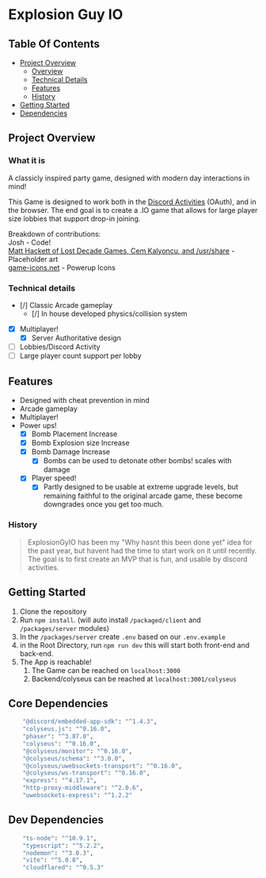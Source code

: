 # Explosion Guy IO

## Table Of Contents

- [Project Overview](#project-overview)
  - [Overview](#what-it-is)
  - [Technical Details](#technical-details)
  - [Features](#features)
  - [History](#history)
  <!-- - [Gifs/Pictures](#gifspictures) -->
- [Getting Started](#getting-started)
- [Dependencies](#dependencies)

## Project Overview

### What it is

A classicly inspired party game, designed with modern day interactions in mind!

This Game is designed to work both in the [Discord Activities](https://discord.com/developers/docs/activities/overview) (OAuth), and in the browser. The end goal is to create a .IO game that allows for large player size lobbies that support drop-in joining.

Breakdown of contributions:\
Josh - Code!\
[Matt Hackett of Lost Decade Games, Cem Kalyoncu, and /usr/share](https://opengameart.org/content/bomb-party-the-complete-set) - Placeholder art\
[game-icons.net](https://game-icons.net/) - Powerup Icons

### Technical details

- [/] Classic Arcade gameplay
  - [/] In house developed physics/collision system
- [x] Multiplayer!
  - [x] Server Authoritative design
- [ ] Lobbies/Discord Activity
- [ ] Large player count support per lobby

## Features

- Designed with cheat prevention in mind
- Arcade gameplay
- Multiplayer!
- Power ups!
  - [x] Bomb Placement Increase
  - [x] Bomb Explosion size Increase
  - [x] Bomb Damage Increase
    - [x] Bombs can be used to detonate other bombs! scales with damage
  - [x] Player speed!
    - [x] Partly designed to be usable at extreme upgrade levels, but remaining faithful to the original arcade game, these become downgrades once you get too much.

### History

> ExplosionGyIO has been my "Why hasnt this been done yet" idea for the past year, but havent had the time to start work on it until recently. \
> The goal is to first create an MVP that is fun, and usable by discord activities.

<!-- ## Gifs/Pictures

---

### Example

> ![Example](/readme/webms/1-selecting_campaign.gif)

--- -->

## Getting Started

1. Clone the repository
2. Run `npm install`. (will auto install `/packaged/client` and `/packages/server` modules)
3. In the `/packages/server` create `.env` based on our `.env.example`
4. in the Root Directory, run `npm run dev` this will start both front-end and back-end.
5. The App is reachable!
   1. The Game can be reached on `localhost:3000`
   2. Backend/colyseus can be reached at `localhost:3001/colyseus`

## Core Dependencies

```sh
    "@discord/embedded-app-sdk": "^1.4.3",
    "colyseus.js": "^0.16.0",
    "phaser": "^3.87.0",
    "colyseus": "^0.16.0",
    "@colyseus/monitor": "^0.16.0",
    "@colyseus/schema": "^3.0.0",
    "@colyseus/uwebsockets-transport": "^0.16.0",
    "@colyseus/ws-transport": "^0.16.0",
    "express": "^4.17.1",
    "http-proxy-middleware": "^2.0.6",
    "uwebsockets-express": "^1.2.2"
```

## Dev Dependencies

```sh
    "ts-node": "^10.9.1",
    "typescript": "^5.2.2",
    "nodemon": "^3.0.3",
    "vite": "^5.0.8",
    "cloudflared": "^0.5.3"
```
